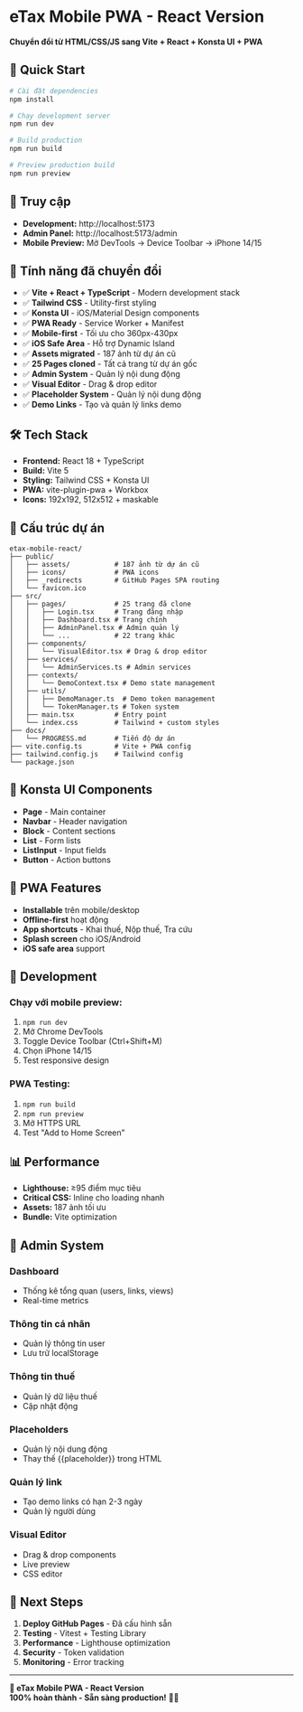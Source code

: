 # eTax Mobile PWA - React Version

**Chuyển đổi từ HTML/CSS/JS sang Vite + React + Konsta UI + PWA**

## 🚀 Quick Start

```bash
# Cài đặt dependencies
npm install

# Chạy development server
npm run dev

# Build production
npm run build

# Preview production build
npm run preview
```

## 📱 Truy cập

- **Development:** http://localhost:5173
- **Admin Panel:** http://localhost:5173/admin
- **Mobile Preview:** Mở DevTools → Device Toolbar → iPhone 14/15

## 🎯 Tính năng đã chuyển đổi

- ✅ **Vite + React + TypeScript** - Modern development stack
- ✅ **Tailwind CSS** - Utility-first styling
- ✅ **Konsta UI** - iOS/Material Design components
- ✅ **PWA Ready** - Service Worker + Manifest
- ✅ **Mobile-first** - Tối ưu cho 360px-430px
- ✅ **iOS Safe Area** - Hỗ trợ Dynamic Island
- ✅ **Assets migrated** - 187 ảnh từ dự án cũ
- ✅ **25 Pages cloned** - Tất cả trang từ dự án gốc
- ✅ **Admin System** - Quản lý nội dung động
- ✅ **Visual Editor** - Drag & drop editor
- ✅ **Placeholder System** - Quản lý nội dung động
- ✅ **Demo Links** - Tạo và quản lý links demo

## 🛠️ Tech Stack

- **Frontend:** React 18 + TypeScript
- **Build:** Vite 5
- **Styling:** Tailwind CSS + Konsta UI
- **PWA:** vite-plugin-pwa + Workbox
- **Icons:** 192x192, 512x512 + maskable

## 📁 Cấu trúc dự án

```
etax-mobile-react/
├── public/
│   ├── assets/           # 187 ảnh từ dự án cũ
│   ├── icons/            # PWA icons
│   ├── _redirects        # GitHub Pages SPA routing
│   └── favicon.ico
├── src/
│   ├── pages/            # 25 trang đã clone
│   │   ├── Login.tsx     # Trang đăng nhập
│   │   ├── Dashboard.tsx # Trang chính
│   │   ├── AdminPanel.tsx # Admin quản lý
│   │   └── ...           # 22 trang khác
│   ├── components/
│   │   └── VisualEditor.tsx # Drag & drop editor
│   ├── services/
│   │   └── AdminServices.ts # Admin services
│   ├── contexts/
│   │   └── DemoContext.tsx # Demo state management
│   ├── utils/
│   │   ├── DemoManager.ts  # Demo token management
│   │   └── TokenManager.ts # Token system
│   ├── main.tsx          # Entry point
│   └── index.css         # Tailwind + custom styles
├── docs/
│   └── PROGRESS.md       # Tiến độ dự án
├── vite.config.ts        # Vite + PWA config
├── tailwind.config.js    # Tailwind config
└── package.json
```

## 🎨 Konsta UI Components

- **Page** - Main container
- **Navbar** - Header navigation
- **Block** - Content sections
- **List** - Form lists
- **ListInput** - Input fields
- **Button** - Action buttons

## 📱 PWA Features

- **Installable** trên mobile/desktop
- **Offline-first** hoạt động
- **App shortcuts** - Khai thuế, Nộp thuế, Tra cứu
- **Splash screen** cho iOS/Android
- **iOS safe area** support

## 🔧 Development

### Chạy với mobile preview:
1. `npm run dev`
2. Mở Chrome DevTools
3. Toggle Device Toolbar (Ctrl+Shift+M)
4. Chọn iPhone 14/15
5. Test responsive design

### PWA Testing:
1. `npm run build`
2. `npm run preview`
3. Mở HTTPS URL
4. Test "Add to Home Screen"

## 📊 Performance

- **Lighthouse:** ≥95 điểm mục tiêu
- **Critical CSS:** Inline cho loading nhanh
- **Assets:** 187 ảnh tối ưu
- **Bundle:** Vite optimization

## 🎯 Admin System

### **Dashboard**
- Thống kê tổng quan (users, links, views)
- Real-time metrics

### **Thông tin cá nhân**
- Quản lý thông tin user
- Lưu trữ localStorage

### **Thông tin thuế**
- Quản lý dữ liệu thuế
- Cập nhật động

### **Placeholders**
- Quản lý nội dung động
- Thay thế {{placeholder}} trong HTML

### **Quản lý link**
- Tạo demo links có hạn 2-3 ngày
- Quản lý người dùng

### **Visual Editor**
- Drag & drop components
- Live preview
- CSS editor

## 🚀 Next Steps

1. **Deploy GitHub Pages** - Đã cấu hình sẵn
2. **Testing** - Vitest + Testing Library
3. **Performance** - Lighthouse optimization
4. **Security** - Token validation
5. **Monitoring** - Error tracking

---

**📱 eTax Mobile PWA - React Version**  
**100% hoàn thành - Sẵn sàng production!** 🧠✨